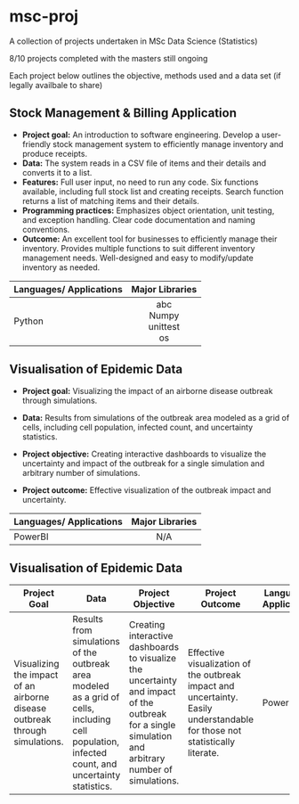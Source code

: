 # msc-proj
A collection of projects undertaken in MSc Data Science (Statistics)

8/10 projects completed with the masters still ongoing

Each project below outlines the objective, methods used and a data set (if legally availbale to share)

## Stock Management & Billing Application

* __Project goal:__ An introduction to software engineering. Develop a user-friendly stock management system to efficiently manage inventory and produce receipts.
* __Data:__ The system reads in a CSV file of items and their details and converts it to a list.
* __Features:__ Full user input, no need to run any code. Six functions available, including full stock list and creating receipts. Search function returns a list of matching items and their details.
* __Programming practices:__ Emphasizes object orientation, unit testing, and exception handling. Clear code documentation and naming conventions.
* __Outcome:__ An excellent tool for businesses to efficiently manage their inventory. Provides multiple functions to suit different inventory management needs. Well-designed and easy to modify/update inventory as needed.
  


<div align="Center">

| Languages/ Applications   | Major Libraries|  
|:----------|:-------------:|
| Python   |  abc<br>Numpy<br>unittest<br>os|

</div>



## Visualisation of Epidemic Data

* __Project goal:__ Visualizing the impact of an airborne disease outbreak through simulations.

* __Data:__ Results from simulations of the outbreak area modeled as a grid of cells, including cell population, infected count, and uncertainty statistics.

* __Project objective:__ Creating interactive dashboards to visualize the uncertainty and impact of the outbreak for a single simulation and arbitrary number of simulations.

* __Project outcome:__ Effective visualization of the outbreak impact and uncertainty.



| Languages/ Applications   |      Major Libraries      |  
|:--------------------------|:-------------------------:|
| PowerBI                  |                       N/A |






## Visualisation of Epidemic Data

<center>

|Project Goal|Data|Project Objective| Project Outcome          | Languages/ Applications   |      Major Libraries      |  
|------------|-----------------------|------------------|--------------------------|--------------------------|:-------------------------:|
|Visualizing the impact of an airborne disease outbreak through simulations.|Results from simulations of the outbreak area modeled as a grid of cells, including cell population, infected count, and uncertainty statistics.|Creating interactive dashboards to visualize the uncertainty and impact of the outbreak for a single simulation and arbitrary number of simulations.|    Effective visualization of the outbreak impact and uncertainty. Easily understandable for those not statistically literate. | PowerBI | N/A |

</center>

